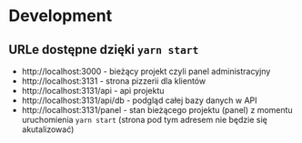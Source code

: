 # Development

## URLe dostępne dzięki `yarn start`

  - http://localhost:3000 - bieżący projekt czyli panel administracyjny
  - http://localhost:3131 - strona pizzerii dla klientów
  - http://localhost:3131/api - api projektu
  - http://localhost:3131/api/db - podgląd całej bazy danych w API
  - http://localhost:3131/panel - stan bieżącego projektu (panel) z momentu uruchomienia `yarn start` (strona pod tym adresem nie będzie się akutalizować)
